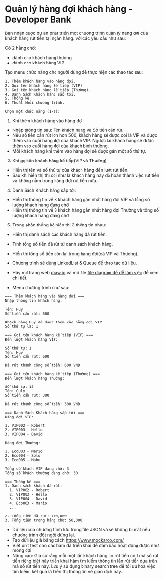 # Quản lý hàng đợi khách hàng - Developer Bank

Bạn nhận được dự án phát triển một chương trình quản lý hàng đợi của khách hàng rút tiền tại ngân hàng. với các yêu cầu như sau:

Có 2 hằng chờ:
- dành cho khách hàng thường
- dành cho khách hàng VIP

Tạo menu chức năng cho người dùng để thực hiện các thao tác sau:

```console
1. Thêm khách hàng vào hàng đợi.
2. Gọi tên khách hàng kế tiếp (VIP)
3. Gọi tên khách hàng kế tiếp (Thường).
4. Danh Sách Khách hàng sắp tới.
5. Thống kê
6. Thoát khỏi chương trình.

Chọn một chức năng (1-6): 
```

1. Khi thêm khách hàng vào hàng đợi
  - Nhập thông tin sau: Tên khách hàng và Số tiền cần rút. 
  - Nếu số tiền cần rút lớn hơn 500, khách hàng sẽ được coi là VIP và được thêm vào cuối hàng đợi của khách VIP. Ngược lại khách hàng sẽ được thêm vào cuối hàng đợi của khách bình thường.
  - Mỗi khách hàng khi thêm vào hàng đợi sẽ được gán một số thứ tự.

2. Khi gọi tên khách hàng kế tiếp(VIP và Thường)
  - Hiển thị tên và số thứ tự của khách hàng đến lượt rút tiền.
  - Sau khi hiển thị thì coi như là khách hàng này đã hoàn thành việc rút tiền và không nằm trong hàng đợi rút tiền nữa.

4. Danh Sách Khách hàng sắp tới:
  - Hiển thị thông tin về 3 khách hàng gần nhất hàng đợi VIP và tổng số lượng khách hàng đang chờ
  - Hiển thị thông tin về 3 khách hàng gần nhất hàng đợi Thường và tổng số lượng khách hàng đang chờ

5. Trong phần thống kê hiển thị 3 thông tin nhau:
  - Hiển thị danh sách các khách hàng đã rút tiền.
  - Tính tổng số tiền đã rút từ danh sách khách hàng.
  - Hiển thị tổng số tiền còn lại trong hàng đợi(cả VIP và Thường).

- Chương trình sẽ dùng LinkedList & Queue để thao tác dữ liệu.
- Hãy mở trang web [draw.io](https://app.diagrams.net/) và mở file [file diagram để dễ làm việc](capstone-diagram.drawio) để xem chi tiết.
- Menu chương trình như sau:

```console
=== Thêm khách hàng vào hàng đợi ===
Nhập thông tin khách hàng:

Tên: Huy
Số tiền cần rút: 600

Khách hàng Huy đã được thêm vào hằng đợi VIP
Số thứ tự là: 1
```

```console
=== Gọi tên khách hàng kế tiếp (VIP) ===
Đến lượt khách hàng VIP:

Số thứ tự: 1
Tên: Huy
Số tiền cần rút: 600

Đã rút thành công số tiền: 600 VND
```

```console
=== Gọi tên khách hàng kế tiếp (Thường) ===
Đến lượt khách hàng Thường:

Số thứ tự: 15
Tên: Culy
Số tiền cần rút: 300

Đã rút thành công số tiền: 300 VND
```

```console
=== Danh Sách Khách hàng sắp tới ===
Hàng đợi VIP:

1. VIP002 - Robert
2. VIP003 - Hello
3. VIP004 - David

Hàng đợi Thường:

1. Eco003 - Mario
2. Eco004 - Solo
3. Eco005 - Mabu

Tổng số khách VIP đang chờ: 3
Tổng số khách thường đang chờ: 30
```

```console
=== Thống kê ===
1. Danh sách khách đã rút:
  1. VIP002 - Robert
  2. VIP003 - Hello
  3. VIP004 - David
  4. Eco003 - Mario
  ...

2. Tổng tiền đã rút: 100,000
3. Tổng tiền trong hằng chờ: 50,000
```

- Dữ liệu của chương trình lưu trong file JSON và sẽ không bị mất nếu chương trình đột ngột dừng lại.
- Tạo dữ liệu giả bằng cách https://www.mockaroo.com/
- Viết unit test cho các hàm đã triển khai để đảm bảo hoạt động được như mong đợi
- Nâng cao: Giả sử rằng mỗi một lần khách hàng có rút tiền có 1 mã số rút tiền riêng biệt hãy triển khai hàm tìm kiếm thông tin lần rút tiền dựa trên mã số rút tiền này. Lưu ý sử dụng binary search tree để tối ưu hóa việc tìm kiếm. kết quả là hiển thị thông tin về giao dịch này.

